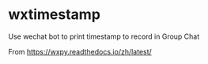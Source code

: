 # wxtimestamp
Use wechat bot to print timestamp to record in Group Chat


From
https://wxpy.readthedocs.io/zh/latest/
